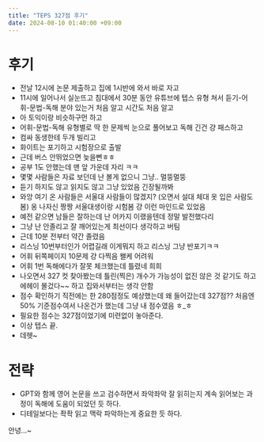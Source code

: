 ```yaml
---
title: "TEPS 327점 후기"
date: 2024-08-10 01:40:00 +09:00
---
```


# 후기
- 전날 12시에 논문 제출하고 집에 1시반에 와서 바로 자고
- 11시에 일어나서 실눈뜨고 침대에서 30분 동안 유튜브에 텝스 유형 쳐서 듣기-어휘-문법-독해 분야 있는거 처음 알고 시간도 처음 알고
- 아 토익이랑 비슷하구먼 하고
- 어휘-문법-독해 유형별로 딱 한 문제씩 눈으로 풀어보고 독해 긴건 걍 패스하고
- 컴싸 동생한테 두개 빌리고
- 화이트는 포기하고 시험장으로 출발
- 근데 버스 안뛰었으면 늦을뻔ㅎㅎ
- 공부 1도 안했는데 맨 앞 가운데 자리 ㅋㅋ
- 몇몇 사람들은 자료 보던데 난 볼게 없으니 그냥.. 멀뚱멀뚱
- 듣기 하지도 않고 읽지도 않고 그냥 있었음 긴장될까봐
- 와앙 여기 온 사람들은 서울대 사람들이 많겠지? (오면서 설대 체대 옷 입은 사람도 봄) 옹 나자신 짱짱 서울대생이랑 시험봄 걍 이런 마인드로 있었음
- 예전 같으면 남들은 잘하는데 난 어카지 이랬을텐데 정말 발전했다리
- 그냥 난 안졸리고 잘 깨어있는게 최선이다 생각하고 버팀
- 근데 10분 전부터 약간 졸렸음
- 리스닝 10번부터인가 어렵길래 이게뭐지 하고 리스닝 그냥 반포기ㅋㅋ
- 어휘 뒤쪽페이지 10문제 걍 다찍음 왤케 어려워
- 어휘 1번 독해에다가 잘못 체크했는데 틀렸네 희희
- 나오면서 327 컷 찾아봤는데 틀린(찍은) 개수가 가능성이 없진 않은 것 같기도 하고 에헤이 몰겄다~~ 하고 집와서부터는 생각 안함
- 점수 확인하기 직전에는 한 280점정도 예상했는데 왜 들어갔는데 327점?? 처음엔 50% 기준점수여서 나온건가 했는데 그냥 내 점수였음 ㅎ_ㅎ
- 필요한 점수는 327점이었기에 미련없이 놓아준다.
- 이상 텝스 끝.
- 데헷~

# 전략
- GPT와 함께 영어 논문을 쓰고 검수하면서 좌악좌악 잘 읽히는지 계속 읽어보는 과정이 독해에 도움이 되었던 듯 하다.
- 디테일보다는 좍좍 읽고 맥락 파악하는게 중요한 듯 하다.

안녕...~